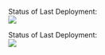 

Status of Last Deployment:<br>
<img src="https://github.com/ArsenAjiev/fastApiProject/workflows/Deploy/badge.svg?branch=master"><br>


Status of Last Deployment:<br>
<img src="https://github.com/ArsenAjiev/fastApiProject/workflows/Deploy/badge.svg?branch=master"><br>
